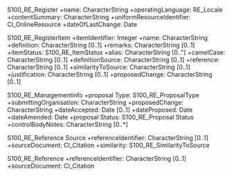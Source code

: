 # 





#

S100_RE_Register
+name: CharacterString
+operatingLanguage: RE_Locale 
+contentSummary: CharacterString
+uniformResourceldentifier: Cl_OnlineResource +dateOfLastChange: Date

S100_RE_Registerltem
+itemIdentifier: Integer 
+name: CharacterString
+definition: CharacterString [0..1] 
+remarks: CharacterString [0..1]
+itemStatus: S100_RE_ItemStatus
+alias: CharacterString [0.."]
+camelCase: CharacterString [0..1] 
+definitionSource: CharacterString [0..1] 
+reference: CharacterString [0..1]
+similarityToSource: CharacterString [0..1] 
+justification: CharacterString [0..1] 
+proposedChange: CharacterString [0..1]


S100_RE_Managementinfo
+proposal Type: S100_RE_ProposalType 
+submittingOrganisation: CharacterString 
+proposedChange: CharacterString 
+dateAccepted: Date [0..1]
+dateProposed: Date
+dateAmended: Date
+proposal Status: S100_RE_Proposal Status 
+controlBodyNotes: CharacterString [0..*]

S100_RE_Reference Source
+referenceldentifier: CharacterString [0..1] 
+sourceDocument: CI_Citation
+similarity: S100_RE_SimilarityToSource

S100_RE_Reference
+referenceldentifier: CharacterString [0..1] 
+sourceDocument: CI_Citation

